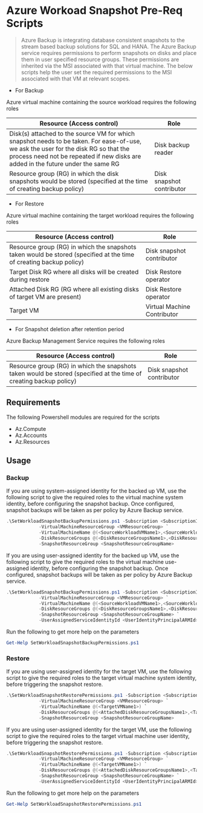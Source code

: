 # Azure Workoad Snapshot Pre-Req Scripts

> Azure Backup is integrating database consistent snapshots to the stream based backup solutions for SQL and HANA. The Azure Backup service requires permissions to perform snapshots on disks and place them in user specified resource groups. These permissions are inherited via the MSI 
> associated with that virtual machine. The below scripts help the user set the required permissions to the MSI associated with that VM at relevant scopes.

+ For Backup

Azure virtual machine containing the source workload requires the following roles 

Resource (Access control)  |Role   
------ | ------
Disk(s) attached to the source VM for which snapshot needs to be taken. For ease-of-use, we ask the user for the disk RG so that the process need not be repeated if new disks are added in the future under the same RG |Disk backup reader |
|Resource group (RG) in which the disk snapshots would be stored (specified at the time of creating backup policy) |Disk snapshot contributor  |

+ For Restore

Azure virtual machine containing the target workload requires the following roles 

Resource (Access control)  |Role   
------ | ------
|Resource group (RG) in which the snapshots taken would be stored (specified at the time of creating backup policy)   |Disk snapshot contributor  |
|Target Disk RG where all disks will be created during restore  |Disk Restore operator   |
|Attached Disk RG (RG where all existing disks of target VM are present)   |Disk Restore operator   |
|Target VM     |Virtual Machine Contributor    |

+ For Snapshot deletion after retention period

Azure Backup Management Service requires the following roles

Resource (Access control)  |Role
------ | ------
|Resource group (RG) in which the snapshots taken would be stored (specified at the time of creating backup policy)   |Disk snapshot contributor  |

## Requirements

The following Powershell modules are required for the scripts

+ Az.Compute
+ Az.Accounts
+ Az.Resources

## Usage 

### Backup
If you are using system-assigned identity for the backed up VM, use the following script to give the required roles to the virtual machine system identity, before configuring the snapshot backup. Once configured, snapshot backups will be taken as per policy by Azure Backup service.

```powershell
.\SetWorkloadSnapshotBackupPermissions.ps1 -Subscription <SubscriptionId> `
            -VirtualMachineResourceGroup <VMResourceGroup> `
            -VirtualMachineName @(<SourceWorkloadVMName1>,<SourceWorkloadVMName2>) `
            -DiskResourceGroups @(<DiskResourceGroupsName1>,<DiskResourceGroupsName2>) `
            -SnapshotResourceGroup <SnapshotResourceGroupName>
```

If you are using user-assigned identity for the backed up VM, use the following script to give the required roles to the virtual machine use-assigned identity, before configuring the snapshot backup. Once configured, snapshot backups will be taken as per policy by Azure Backup service.

```powershell
.\SetWorkloadSnapshotBackupPermissions.ps1 -Subscription <SubscriptionId> `
            -VirtualMachineResourceGroup <VMResourceGroup> `
            -VirtualMachineName @(<SourceWorkloadVMName1>,<SourceWorkloadVMName2>) `
            -DiskResourceGroups @(<DiskResourceGroupsName1>,<DiskResourceGroupsName2>) `
            -SnapshotResourceGroup <SnapshotResourceGroupName> `
            -UserAssignedServiceIdentityId <UserIdentityPrincipalARMId>
```

Run the following to get more help on the parameters
```powershell
Get-Help SetWorkloadSnapshotBackupPermissions.ps1
```

### Restore

If you are using user-assigned identity for the target VM, use the following script to give the required roles to the target virtual machine system identity, before triggering the snapshot restore.

```powershell
.\SetWorkloadSnapshotRestorePermissions.ps1 -Subscription <SubscriptionId> `
            -VirtualMachineResourceGroup <VMResourceGroup> `
            -VirtualMachineName @(<TargetVMName1>) `
            -DiskResourceGroups @(<AttachedDiskResourceGroupsName1>,<TargetDiskResourceGroupsName2>) `
            -SnapshotResourceGroup <SnapshotResourceGroupName>
```

If you are using user-assigned identity for the target VM, use the following script to give the required roles to the target virtual machine user identity, before triggering the snapshot restore.

```powershell
.\SetWorkloadSnapshotRestorePermissions.ps1 -Subscription <SubscriptionId> `
            -VirtualMachineResourceGroup <VMResourceGroup> `
            -VirtualMachineName @(<TargetVMName1>) `
            -DiskResourceGroups @(<AttachedDiskResourceGroupsName1>,<TargetDiskResourceGroupsName2>) `
            -SnapshotResourceGroup <SnapshotResourceGroupName> `
            -UserAssignedServiceIdentityId <UserIdentityPrincipalARMId>
```

Run the following to get more help on the parameters
```powershell
Get-Help SetWorkloadSnapshotRestorePermissions.ps1
```
